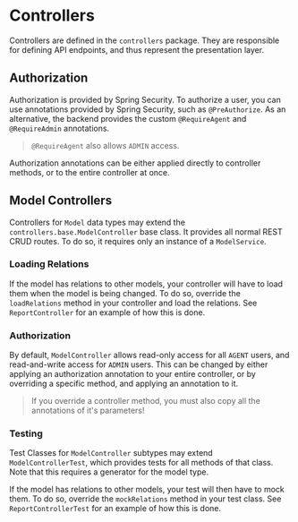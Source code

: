 # Controllers

Controllers are defined in the `controllers` package. They are responsible for defining API endpoints, and thus represent the presentation layer.

## Authorization

Authorization is provided by Spring Security. To authorize a user, you can use annotations provided by Spring Security, such as `@PreAuthorize`. As an alternative, the backend provides the custom `@RequireAgent` and `@RequireAdmin` annotations.

> `@RequireAgent` also allows `ADMIN` access.

Authorization annotations can be either applied directly to controller methods, or to the entire controller at once.

## Model Controllers

Controllers for `Model` data types may extend the `controllers.base.ModelController` base class. It provides all normal REST CRUD routes. To do so, it requires only an instance of a `ModelService`.

### Loading Relations

If the model has relations to other models, your controller will have to load them when the model is being changed. To do so, override the `loadRelations` method in your controller and load the relations.
See `ReportController` for an example of how this is done.

### Authorization

By default, `ModelController` allows read-only access for all `AGENT` users, and read-and-write access for `ADMIN` users. This can be changed by either applying an authorization annotation to your entire controller, or by overriding a specific method, and applying an annotation to it.

> If you override a controller method, you must also copy all the annotations of it's parameters!

### Testing

Test Classes for `ModelController` subtypes may extend `ModelControllerTest`, which provides tests for all methods of that class. Note that this requires a generator for the model type.

If the model has relations to other models, your test will then have to mock them. To do so, override the `mockRelations` method in your test class. See `ReportControllerTest` for an example of how this is done.
